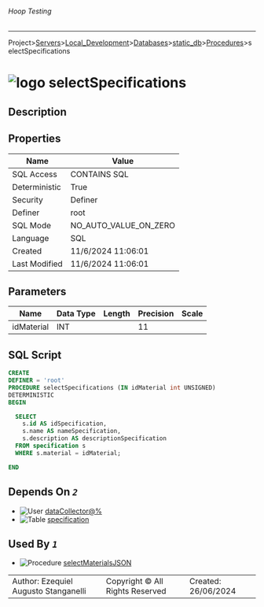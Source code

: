 ###### Hoop Testing
___
Project>[Servers](../../../../Servers.md)>[Local_Development](../../../Local_Development.md)>[Databases](../../Databases.md)>[static_db](../static_db.md)>[Procedures](Procedures.md)>selectSpecifications


# ![logo](../../../../../Images/procedure64.svg) selectSpecifications

## <a name="#Description"></a>Description
> 
## <a name="#Properties"></a>Properties
|Name|Value|
|---|---|
|SQL Access|CONTAINS SQL|
|Deterministic|True|
|Security|Definer|
|Definer|root|
|SQL Mode|NO_AUTO_VALUE_ON_ZERO|
|Language|SQL|
|Created|11/6/2024 11:06:01|
|Last Modified|11/6/2024 11:06:01|


## <a name="#Parameters"></a>Parameters
|Name|Data Type|Length|Precision|Scale|
|---|---|---|---|---|
|idMaterial|INT||11||

## <a name="#SqlScript"></a>SQL Script
```SQL
CREATE
DEFINER = 'root'
PROCEDURE selectSpecifications (IN idMaterial int UNSIGNED)
DETERMINISTIC
BEGIN

  SELECT
    s.id AS idSpecification,
    s.name AS nameSpecification,
    s.description AS descriptionSpecification
  FROM specification s
  WHERE s.material = idMaterial;

END
```

## <a name="#DependsOn"></a>Depends On _`2`_
- ![User](../../../../../Images/user.svg) [dataCollector@%](../../../Users/dataCollector@%.md)
- ![Table](../../../../../Images/table.svg) [specification](../Tables/specification.md)


## <a name="#UsedBy"></a>Used By _`1`_
- ![Procedure](../../../../../Images/procedure.svg) [selectMaterialsJSON](selectMaterialsJSON.md)


||||
|---|---|---|
|Author: Ezequiel Augusto Stanganelli|Copyright © All Rights Reserved|Created: 26/06/2024|